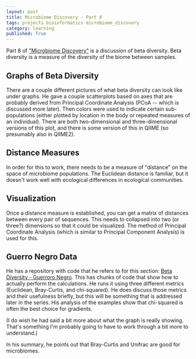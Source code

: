 ```yaml
---
layout: post
title: Microbiome Discovery - Part 8
tags: projects bioinformatics microbiome_discovery
category: learning
published: True
---
```


Part 8 of ["Microbiome Discovery"](https://www.youtube.com/playlist?list=PLOPiWVjg6aTzsA53N19YqJQeZpSCH9QPc) is a discussion of beta diversity. Beta diversity is a measure of the diversity of the biome between samples.

## Graphs of Beta Diversity

There are a couple different pictures of what beta diversity can look like under graphs. He gave a couple scatterplots based on axes that are probably derived from Principal Coordinate Analysis (PCoA -- which is discussed more later). Then colors were used to indicate certain sub-populations (either plotted by location in the body or repeated measures of an individual). There are both two-dimensional and three-dimensional versions of this plot, and there is some version of this in QIIME (so presumably also in QIIME2).

## Distance Measures

In order for this to work, there needs to be a measure of "distance" on the space of microbiome populations. The Euclidean distance is familiar, but it doesn't work well with ecological differences in ecological communities.

## Visualization

Once a distance measure is established, you can get a matrix of distances between every pair of sequences. This needs to collapsed into two (or three?) dimensions so that it could be visualized. The method of Principal Coordinate Analysis (which is similar to Principal Component Analysis) is used for this.

## Guerro Negro Data

He has a repository with code that he refers to for this section: [Beta Diversity - Guerroro Negro](http://metagenome.cs.umn.edu/microbiomecodebrowser/doc/index.html). This has chunks of code that show how to actually perform the calculations. He runs it using three different metrics (Euclidean, Bray-Curtis, and chi-squared). He does discuss those metrics and their usefulness briefly, but this will be something that is addressed later in the series. His analysis of the examples show that chi-squared is often the best choice for gradients.

(I do wish he had said a bit more about what the graph is really showing. That's something I'm probably going to have to work through a bit more to understand.)

In his summary, he points out that Bray-Curtis and Unifrac are good for microbiomes.
